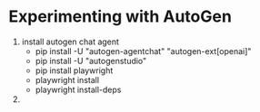 # Experimenting with AutoGen

1. install autogen chat agent
    - pip install -U "autogen-agentchat" "autogen-ext[openai]"
    - pip install -U "autogenstudio"
    - pip install playwright
    - playwright install
    - playwright install-deps
2. 
